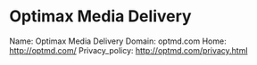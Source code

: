 
# Optimax Media Delivery

Name: Optimax Media Delivery
Domain: optmd.com
Home: http://optmd.com/
Privacy_policy: http://optmd.com/privacy.html
